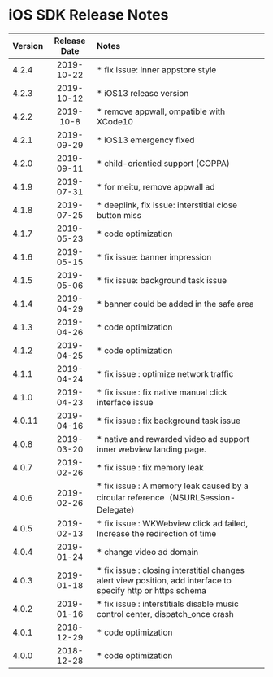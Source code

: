 # iOS SDK Release Notes

| Version | Release          Date | Notes                                                        |
| :------ | :-------------------: | :----------------------------------------------------------- |
| 4.2.4  |      2019-10-22       | * fix issue: inner appstore style  |
| 4.2.3  |      2019-10-12       | * iOS13 release version  |
| 4.2.2  |      2019-10-8       | * remove appwall, ompatible with XCode10  |
| 4.2.1  |      2019-09-29       | * iOS13 emergency fixed  |
| 4.2.0  |      2019-09-11       | * child-orientied support (COPPA)  |
| 4.1.9  |      2019-07-31       | * for meitu, remove appwall ad  |
| 4.1.8  |      2019-07-25       | * deeplink, fix issue: interstitial close button miss  |
| 4.1.7  |      2019-05-23       | * code optimization  |
| 4.1.6  |      2019-05-15       | * fix issue: banner impression  |
| 4.1.5  |      2019-05-06       | * fix issue: background task issue  |
| 4.1.4  |      2019-04-29       | * banner could be added in the safe area  |
| 4.1.3  |      2019-04-26       | * code optimization  |
| 4.1.2  |      2019-04-25       | * code optimization  |
| 4.1.1  |      2019-04-24       | * fix issue : optimize network traffic |
| 4.1.0  |      2019-04-23       | * fix issue : fix native manual click interface issue |
| 4.0.11  |      2019-04-16       | * fix issue : fix background task issue |
| 4.0.8   |      2019-03-20       | * native and rewarded video ad support inner webview landing page. |
| 4.0.7   |      2019-02-26       | * fix issue : fix memory leak |
| 4.0.6   |      2019-02-26       | * fix issue : A memory leak caused by a circular reference（NSURLSession-Delegate）|
| 4.0.5   |      2019-02-13       | * fix issue : WKWebview click ad failed, Increase the redirection of time |
| 4.0.4   |      2019-01-24       | * change video ad domain                                     |
| 4.0.3   |      2019-01-18       | * fix issue : closing interstitial changes alert view position, add interface to specify http or https schema |
| 4.0.2   |      2019-01-16       | * fix issue : interstitials disable music control center, dispatch_once crash |
| 4.0.1   |      2018-12-29       | * code optimization                                            |
| 4.0.0   |      2018-12-28       | * code optimization                                            |

